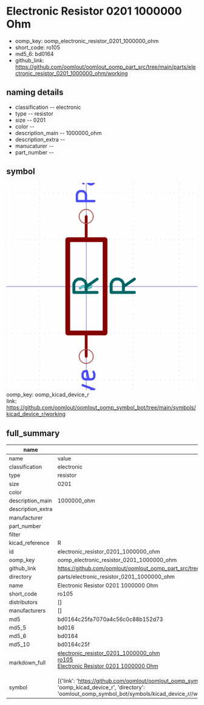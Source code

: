 # Electronic Resistor 0201 1000000 Ohm

  
* oomp_key: oomp_electronic_resistor_0201_1000000_ohm 
* short_code: ro105
* md5_6: bd0164  
* github_link: https://github.com/oomlout/oomlout_oomp_part_src/tree/main/parts/electronic_resistor_0201_1000000_ohm/working  
## naming details
* classification -- electronic
* type -- resistor
* size -- 0201
* color -- 
* description_main -- 1000000_ohm
* description_extra -- 
* manucaturer -- 
* part_number -- 



## symbol

![](symbol/0/working/working_600.png)  
oomp_key: oomp_kicad_device_r  
link: https://github.com/oomlout/oomlout_oomp_symbol_bot/tree/main/symbols/kicad_device_r/working  


## full_summary
| name | value | 
| --- | --- | 
| name | value | 
| classification | electronic | 
| type | resistor | 
| size | 0201 | 
| color |  | 
| description_main | 1000000_ohm | 
| description_extra |  | 
| manufacturer |  | 
| part_number |  | 
| filter |  | 
| kicad_reference | R | 
| id | electronic_resistor_0201_1000000_ohm | 
| oomp_key | oomp_electronic_resistor_0201_1000000_ohm | 
| github_link | https://github.com/oomlout/oomlout_oomp_part_src/tree/main/parts/electronic_resistor_0201_1000000_ohm/working | 
| directory | parts/electronic_resistor_0201_1000000_ohm | 
| name | Electronic Resistor 0201 1000000 Ohm | 
| short_code | ro105 | 
| distributors | [] | 
| manufacturers | [] | 
| md5 | bd0164c25fa7070a4c56c0c88b152d73 | 
| md5_5 | bd016 | 
| md5_6 | bd0164 | 
| md5_10 | bd0164c25f | 
| markdown_full | [electronic_resistor_0201_1000000_ohm](https://github.com/oomlout/oomlout_oomp_part_src/tree/main/parts/electronic_resistor_0201_1000000_ohm/working)<br>[ro105](https://github.com/oomlout/oomlout_oomp_part_src/tree/main/parts/electronic_resistor_0201_1000000_ohm/working)<br>[Electronic Resistor 0201 1000000 Ohm](https://github.com/oomlout/oomlout_oomp_part_src/tree/main/parts/electronic_resistor_0201_1000000_ohm/working)<br><br> | 
| symbol | [{'link': 'https://github.com/oomlout/oomlout_oomp_symbol_bot/tree/main/symbols/kicad_device_r', 'oomp_key': 'oomp_kicad_device_r', 'directory': 'oomlout_oomp_symbol_bot/symbols/kicad_device_r//working/working.kicad_sym'}] | 
